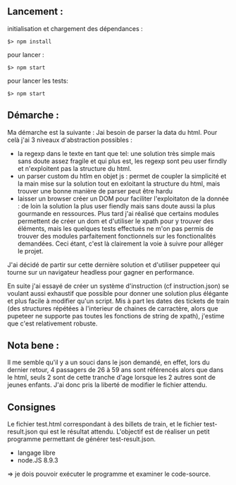 ## Lancement :
initialisation et chargement des dépendances : 

`$> npm install`

pour lancer :  

`$> npm start`

pour lancer les tests:  

`$> npm start`

## Démarche : 

Ma démarche est la suivante : Jai besoin de parser la data du html. Pour celà j'ai 3 niveaux d'abstraction possibles : 
- la regexp dans le texte en tant que tel: une solution très simple mais sans doute assez fragile et qui plus est, les regexp sont peu user firndly et n'exploitent pas la structure du html. 
- un parser custom du htlm en objet js : permet de coupler la simplicité et la main mise sur la solution tout en exloitant la structure du html, mais trouver une bonne manière de parser peut être hardu
- laisser un browser créer un DOM pour faciliter l'exploitaton de la donnée : de loin la solution la plus user fiendly mais sans doute aussi la plus gourmande en ressources. Plus tard j'ai réalisé que certains modules permettent de créer un dom et d'utiliser le xpath pour y trouver des éléments, mais les quelques tests effectués ne m'on pas permis de trouver des modules parfaitement fonctionnels sur les fonctionalités demandées. Ceci étant, c'est là clairement la voie à suivre pour alléger le projet. 

J'ai décidé de partir sur cette dernière solution et d'utiliser puppeteer qui tourne sur un navigateur headless pour gagner en performance.

En suite j'ai essayé de créer un système d'instruction (cf instruction.json) se voulant aussi exhaustif que possible pour donner une solution plus élégante et plus facile à modifier qu'un script. Mis à part les dates des tickets de train (des structures répétées à l'interieur de chaines de carractère, alors que pupeteer ne supporte pas toutes les fonctions de string de xpath), j'estime que c'est relativement robuste.



## Nota bene :
Il me semble qu'il y a un souci dans le json demandé, en effet, lors du dernier retour, 4 passagers de 26 à 59 ans sont référencés alors que dans le html, seuls 2 sont de cette tranche d'age lorsque les 2 autres sont de jeunes enfants. J'ai donc pris la liberté de modifier le fichier attendu.

## Consignes

Le fichier test.html correspondant à des billets de train, et le fichier test-result.json qui est le résultat attendu. L'objectif est de réaliser un petit programme permettant de générer test-result.json.
- langage libre
- node.JS 8.9.3

=> je dois pouvoir exécuter le programme et examiner le code-source.
